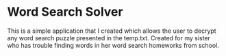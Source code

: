 Word Search Solver
==================
This is a simple application that I created which allows the user
to decrypt any word search puzzle presented in the temp.txt. Created for my sister who has trouble finding words in her word search homeworks from school.
